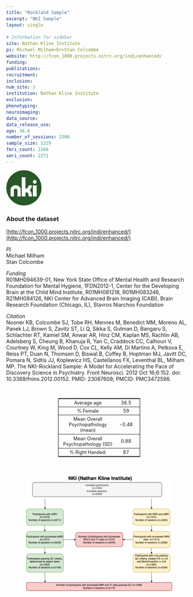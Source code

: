 ```yaml
---
title: "Rockland Sample"
excerpt: "NKI Sample"
layout: single

# Information for sidebar
site: Nathan Kline Institute
pi: Michael Milham<br>Stan Colcombe
website: http://fcon_1000.projects.nitrc.org/indi/enhanced/
funding:
publications:
recruitment:
inclusion:
num_site: 1
institution: Nathan Kline Institute
exclusion:
phenotyping:
neuroimaging:
data_source:
data_release_use:
age: 36.6
number_of_sessions: 2306
sample_size: 1329
fmri_count: 2268
smri_count: 2271
---
```

<div style="text-align: left;">
     <img src="/assets/images/logos/NKI.png" style="width: auto; height: 10vw;" />
</div>

### About the dataset
[http://fcon_1000.projects.nitrc.org/indi/enhanced/](http://fcon_1000.projects.nitrc.org/indi/enhanced/)

*PI*
<br>
Michael Milham
<br>
Stan Colcombe

*Funding*
<br>
R01MH094639-01, New York State Office of Mental Health and Research Foundation for Mental Hygiene, 1FDN2012-1, Center for the Developing Brain at the Child Mind Institute, R01MH081218, R01MH083246, R21MH084126, NKI Center for Advanced Brain Imaging (CABI), Brain Research Foundation (Chicago, IL), Stavros Niarchos Foundation

*Citation*
<br>
Nooner KB, Colcombe SJ, Tobe RH, Mennes M, Benedict MM, Moreno AL, Panek LJ, Brown S, Zavitz ST, Li Q, Sikka S, Gutman D, Bangaru S, Schlachter RT, Kamiel SM, Anwar AR, Hinz CM, Kaplan MS, Rachlin AB, Adelsberg S, Cheung B, Khanuja R, Yan C, Craddock CC, Calhoun V, Courtney W, King M, Wood D, Cox CL, Kelly AM, Di Martino A, Petkova E, Reiss PT, Duan N, Thomsen D, Biswal B, Coffey B, Hoptman MJ, Javitt DC, Pomara N, Sidtis JJ, Koplewicz HS, Castellanos FX, Leventhal BL, Milham MP. The NKI-Rockland Sample: A Model for Accelerating the Pace of Discovery Science in Psychiatry. Front Neurosci. 2012 Oct 16;6:152. doi: 10.3389/fnins.2012.00152. PMID: 23087608; PMCID: PMC3472598.


<br>
<div class=table align='center'>
<table style="text-align: center;
width:44%; font-size:90%; border: 1px solid black">
<tr><th style="font-weight:normal">Average age</th><th style="font-weight:normal">36.5</th><th style="font-weight:normal"></th></tr>
<tr><th style="font-weight:normal">% Female</th><th style="font-weight:normal">59</th><th style="font-weight:normal"></th></tr>
<tr><th style="font-weight:normal">Mean Overall Psychopathology (mean)</th><th style="font-weight:normal">-0.48</th><th style="font-weight:normal"></th></tr>
<tr><th style="font-weight:normal">Mean Overall Psychopathology (SD)</th><th style="font-weight:normal">0.88</th><th style="font-weight:normal"></th></tr>
<tr><th style="font-weight:normal">% Right Handed:</th><th style="font-weight:normal">87</th><th style="font-weight:normal"></th></tr>
<table>

<br>
<br>
<div style="text-align: center;">
     <img src="/assets/images/datasets/NKI_Flowchart.png" width="80%" height="auto" />
</div>